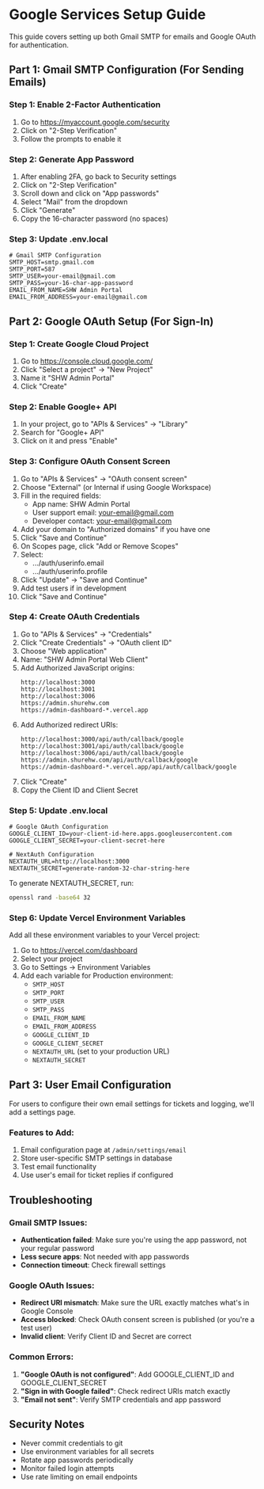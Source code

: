 # Google Services Setup Guide

This guide covers setting up both Gmail SMTP for emails and Google OAuth for authentication.

## Part 1: Gmail SMTP Configuration (For Sending Emails)

### Step 1: Enable 2-Factor Authentication
1. Go to https://myaccount.google.com/security
2. Click on "2-Step Verification" 
3. Follow the prompts to enable it

### Step 2: Generate App Password
1. After enabling 2FA, go back to Security settings
2. Click on "2-Step Verification"
3. Scroll down and click on "App passwords"
4. Select "Mail" from the dropdown
5. Click "Generate"
6. Copy the 16-character password (no spaces)

### Step 3: Update .env.local
```env
# Gmail SMTP Configuration
SMTP_HOST=smtp.gmail.com
SMTP_PORT=587
SMTP_USER=your-email@gmail.com
SMTP_PASS=your-16-char-app-password
EMAIL_FROM_NAME=SHW Admin Portal
EMAIL_FROM_ADDRESS=your-email@gmail.com
```

## Part 2: Google OAuth Setup (For Sign-In)

### Step 1: Create Google Cloud Project
1. Go to https://console.cloud.google.com/
2. Click "Select a project" → "New Project"
3. Name it "SHW Admin Portal" 
4. Click "Create"

### Step 2: Enable Google+ API
1. In your project, go to "APIs & Services" → "Library"
2. Search for "Google+ API"
3. Click on it and press "Enable"

### Step 3: Configure OAuth Consent Screen
1. Go to "APIs & Services" → "OAuth consent screen"
2. Choose "External" (or Internal if using Google Workspace)
3. Fill in the required fields:
   - App name: SHW Admin Portal
   - User support email: your-email@gmail.com
   - Developer contact: your-email@gmail.com
4. Add your domain to "Authorized domains" if you have one
5. Click "Save and Continue"
6. On Scopes page, click "Add or Remove Scopes"
7. Select:
   - .../auth/userinfo.email
   - .../auth/userinfo.profile
8. Click "Update" → "Save and Continue"
9. Add test users if in development
10. Click "Save and Continue"

### Step 4: Create OAuth Credentials
1. Go to "APIs & Services" → "Credentials"
2. Click "Create Credentials" → "OAuth client ID"
3. Choose "Web application"
4. Name: "SHW Admin Portal Web Client"
5. Add Authorized JavaScript origins:
   ```
   http://localhost:3000
   http://localhost:3001
   http://localhost:3006
   https://admin.shurehw.com
   https://admin-dashboard-*.vercel.app
   ```
6. Add Authorized redirect URIs:
   ```
   http://localhost:3000/api/auth/callback/google
   http://localhost:3001/api/auth/callback/google
   http://localhost:3006/api/auth/callback/google
   https://admin.shurehw.com/api/auth/callback/google
   https://admin-dashboard-*.vercel.app/api/auth/callback/google
   ```
7. Click "Create"
8. Copy the Client ID and Client Secret

### Step 5: Update .env.local
```env
# Google OAuth Configuration
GOOGLE_CLIENT_ID=your-client-id-here.apps.googleusercontent.com
GOOGLE_CLIENT_SECRET=your-client-secret-here

# NextAuth Configuration
NEXTAUTH_URL=http://localhost:3000
NEXTAUTH_SECRET=generate-random-32-char-string-here
```

To generate NEXTAUTH_SECRET, run:
```bash
openssl rand -base64 32
```

### Step 6: Update Vercel Environment Variables
Add all these environment variables to your Vercel project:
1. Go to https://vercel.com/dashboard
2. Select your project
3. Go to Settings → Environment Variables
4. Add each variable for Production environment:
   - `SMTP_HOST`
   - `SMTP_PORT`
   - `SMTP_USER`
   - `SMTP_PASS`
   - `EMAIL_FROM_NAME`
   - `EMAIL_FROM_ADDRESS`
   - `GOOGLE_CLIENT_ID`
   - `GOOGLE_CLIENT_SECRET`
   - `NEXTAUTH_URL` (set to your production URL)
   - `NEXTAUTH_SECRET`

## Part 3: User Email Configuration

For users to configure their own email settings for tickets and logging, we'll add a settings page.

### Features to Add:
1. Email configuration page at `/admin/settings/email`
2. Store user-specific SMTP settings in database
3. Test email functionality
4. Use user's email for ticket replies if configured

## Troubleshooting

### Gmail SMTP Issues:
- **Authentication failed**: Make sure you're using the app password, not your regular password
- **Less secure apps**: Not needed with app passwords
- **Connection timeout**: Check firewall settings

### Google OAuth Issues:
- **Redirect URI mismatch**: Make sure the URL exactly matches what's in Google Console
- **Access blocked**: Check OAuth consent screen is published (or you're a test user)
- **Invalid client**: Verify Client ID and Secret are correct

### Common Errors:
1. **"Google OAuth is not configured"**: Add GOOGLE_CLIENT_ID and GOOGLE_CLIENT_SECRET
2. **"Sign in with Google failed"**: Check redirect URIs match exactly
3. **"Email not sent"**: Verify SMTP credentials and app password

## Security Notes
- Never commit credentials to git
- Use environment variables for all secrets
- Rotate app passwords periodically
- Monitor failed login attempts
- Use rate limiting on email endpoints